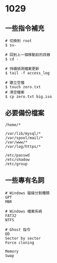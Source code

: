 # 1029

## 一些指令補充
```shell
# 切換到 root
$ su-

# 回到上一個移動前的目錄
$ cd -

# 持續偵測檔案更新
$ tail -f access_log

# 建立空擋
$ touch zero.txt
# 清空檔案
$ cp zero.txt big.iso
```

## 必要備份檔案
```
/home/*

/var/lib/mysql/*
/var/spool/mail/*
/var/www/*
/var/log/https/*

/etc/passwd
/etc/shadow
/etc/group
```

## 一些專有名詞
```
# Windows 磁碟分割種類
GPT
MBR

# Windows 檔案系統
FAT32
NTFS

# Ghost 指令
DD
Sector by sector
Force cloning

Memory
Swap
```